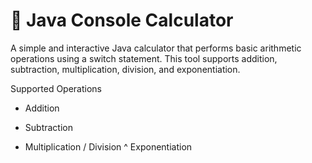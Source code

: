# 🧮 Java Console Calculator
A simple and interactive Java calculator that performs basic arithmetic operations using a switch statement. This tool supports addition, subtraction, multiplication, division, and exponentiation.

Supported Operations
+	Addition
-	Subtraction
*	Multiplication
/	Division
^	Exponentiation
